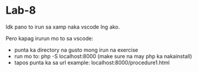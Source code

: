 # Lab-8

Idk pano to irun sa xamp naka vscode lng ako.

Pero kapag irurun mo to sa vscode:
- punta ka directory na gusto mong irun na exercise
- run mo to: php -S localhost:8000 (make sure na may php ka nakainstall)
- tapos punta ka sa url example: localhost:8000/procedure1.html
